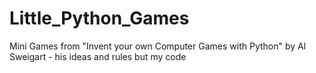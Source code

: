 # Little_Python_Games
Mini Games from "Invent your own Computer Games with Python" by Al Sweigart - his ideas and rules but my code
